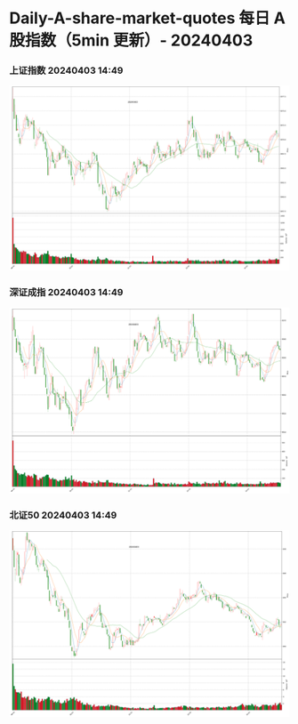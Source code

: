 
# Daily-A-share-market-quotes 每日 A 股指数（5min 更新）- 20240403

### 上证指数 20240403 14:49
![](./fig/2024/4/20240403-sh000001.png)

### 深证成指 20240403 14:49
![](./fig/2024/4/20240403-sz399001.png)

### 北证50 20240403 14:49
![](./fig/2024/4/20240403-bj899050.png)
